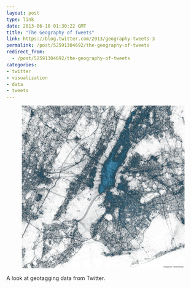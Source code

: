 ```yaml
---
layout: post
type: link
date: 2013-06-10 01:30:22 GMT
title: "The Geography of Tweets"
link: https://blog.twitter.com/2013/geography-tweets-3
permalink: /post/52591304692/the-geography-of-tweets
redirect_from: 
  - /post/52591304692/the-geography-of-tweets
categories:
- twitter
- visualization
- data
- tweets
---
```

<figure class="tmblr-full" data-orig-height="640" data-orig-width="640" data-orig-src="https://g.twimg.com/blog/blog/image/new-york-city.jpg"><img src="assets/images/tumblr_inline_pk1ijxb2ZK1qaf504_540.jpg" data-orig-height="640" data-orig-width="640" data-orig-src="https://g.twimg.com/blog/blog/image/new-york-city.jpg"></figure><p>A look at geotagging data from Twitter.</p>